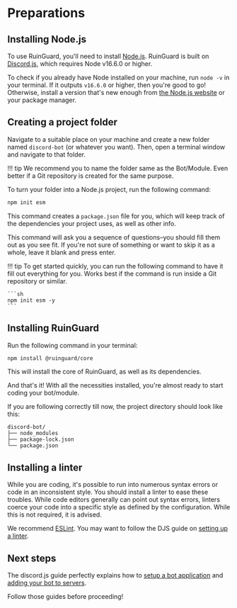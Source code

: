 # Preparations

## Installing Node.js

To use RuinGuard, you'll need to install [Node.js][node]. RuinGuard is built on [Discord.js][djs], which requires Node v16.6.0 or higher.

To check if you already have Node installed on your machine, run `node -v` in your terminal. If it outputs `v16.6.0` or higher, then you're good to go! Otherwise, install a version that's new enough from [the Node.js website][node-dwn] or your package manager.

## Creating a project folder

Navigate to a suitable place on your machine and create a new folder named `discord-bot` (or whatever you want). Then, open a terminal window and navigate to that folder.

!!! tip
    We recommend you to name the folder same as the Bot/Module. Even better if a Git repository is created for the same purpose.

To turn your folder into a Node.js project, run the following command:

```sh
npm init esm
```

This command creates a `package.json` file for you, which will keep track of the dependencies your project uses, as well as other info.

This command will ask you a sequence of questions–you should fill them out as you see fit. If you're not sure of something or want to skip it as a whole, leave it blank and press enter.

!!! tip
    To get started quickly, you can run the following command to have it fill out everything for you. Works best if the command is run inside a Git repository or similar.

    ```sh
    npm init esm -y
    ```

## Installing RuinGuard

Run the following command in your terminal:

```sh
npm install @ruinguard/core
```

This will install the core of RuinGuard, as well as its dependencies.

And that's it! With all the necessities installed, you're almost ready to start coding your bot/module.

If you are following correctly till now, the project directory should look like this:

```text
discord-bot/
├── node_modules
├── package-lock.json
└── package.json
```

## Installing a linter

While you are coding, it's possible to run into numerous syntax errors or code in an inconsistent style. You should install a linter to ease these troubles. While code editors generally can point out syntax errors, linters coerce your code into a specific style as defined by the configuration. While this is not required, it is advised.

We recommend [ESLint]. You may want to follow the DJS guide on [setting up a linter][djs-linter].

## Next steps

The discord.js guide perfectly explains how to [setup a bot application][djs-app] and [adding your bot to servers][djs-add].

Follow those guides before proceeding!

[node]: https://nodejs.org/

[node-dwn]: https://nodejs.org/en/download/

[npm]: https://docs.npmjs.com/about-npm

[eslint]: https://eslint.org/

[djs]: https://discord.js.org/#/

[djs-guide]: https://discordjs.guide

[djs-linter]: https://discordjs.guide/preparations/setting-up-a-linter.html

[djs-app]: https://discordjs.guide/preparations/setting-up-a-bot-application.html

[djs-add]: https://discordjs.guide/preparations/adding-your-bot-to-servers.html
